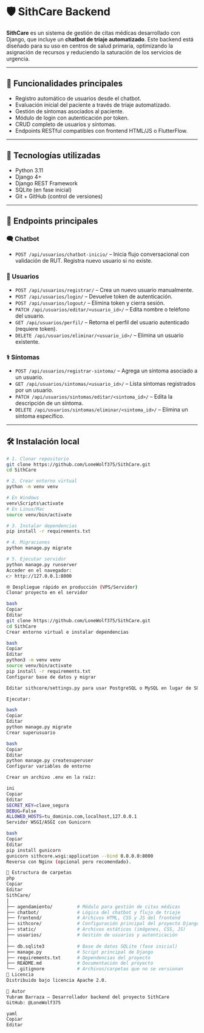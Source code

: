 # 🛡️ SithCare Backend

**SithCare** es un sistema de gestión de citas médicas desarrollado con Django, que incluye un **chatbot de triaje automatizado**. Este backend está diseñado para su uso en centros de salud primaria, optimizando la asignación de recursos y reduciendo la saturación de los servicios de urgencia.

---

## 🚀 Funcionalidades principales

- Registro automático de usuarios desde el chatbot.
- Evaluación inicial del paciente a través de triaje automatizado.
- Gestión de síntomas asociados al paciente.
- Módulo de login con autenticación por token.
- CRUD completo de usuarios y síntomas.
- Endpoints RESTful compatibles con frontend HTML/JS o FlutterFlow.

---

## 🧱 Tecnologías utilizadas

- Python 3.11
- Django 4+
- Django REST Framework
- SQLite (en fase inicial)
- Git + GitHub (control de versiones)

---

## 🔑 Endpoints principales

### 🗨️ Chatbot
- `POST /api/usuarios/chatbot-inicio/` – Inicia flujo conversacional con validación de RUT. Registra nuevo usuario si no existe.

### 👤 Usuarios
- `POST /api/usuarios/registrar/` – Crea un nuevo usuario manualmente.
- `POST /api/usuarios/login/` – Devuelve token de autenticación.
- `POST /api/usuarios/logout/` – Elimina token y cierra sesión.
- `PATCH /api/usuarios/editar/<usuario_id>/` – Edita nombre o teléfono del usuario.
- `GET /api/usuarios/perfil/` – Retorna el perfil del usuario autenticado (requiere token).
- `DELETE /api/usuarios/eliminar/<usuario_id>/` – Elimina un usuario existente.

### ⚕️ Síntomas
- `POST /api/usuarios/registrar-sintoma/` – Agrega un síntoma asociado a un usuario.
- `GET /api/usuarios/sintomas/<usuario_id>/` – Lista síntomas registrados por un usuario.
- `PATCH /api/usuarios/sintomas/editar/<sintoma_id>/` – Edita la descripción de un síntoma.
- `DELETE /api/usuarios/sintomas/eliminar/<sintoma_id>/` – Elimina un síntoma específico.

---

## 🛠️ Instalación local

```bash
# 1. Clonar repositorio
git clone https://github.com/LoneWolf375/SithCare.git
cd SithCare

# 2. Crear entorno virtual
python -m venv venv

# En Windows
venv\Scripts\activate
# En Linux/Mac
source venv/bin/activate

# 3. Instalar dependencias
pip install -r requirements.txt

# 4. Migraciones
python manage.py migrate

# 5. Ejecutar servidor
python manage.py runserver
Acceder en el navegador:
👉 http://127.0.0.1:8000

🌐 Despliegue rápido en producción (VPS/Servidor)
Clonar proyecto en el servidor

bash
Copiar
Editar
git clone https://github.com/LoneWolf375/SithCare.git
cd SithCare
Crear entorno virtual e instalar dependencias

bash
Copiar
Editar
python3 -m venv venv
source venv/bin/activate
pip install -r requirements.txt
Configurar base de datos y migrar

Editar sithcore/settings.py para usar PostgreSQL o MySQL en lugar de SQLite.

Ejecutar:

bash
Copiar
Editar
python manage.py migrate
Crear superusuario

bash
Copiar
Editar
python manage.py createsuperuser
Configurar variables de entorno

Crear un archivo .env en la raíz:

ini
Copiar
Editar
SECRET_KEY=clave_segura
DEBUG=False
ALLOWED_HOSTS=tu_dominio.com,localhost,127.0.0.1
Servidor WSGI/ASGI con Gunicorn

bash
Copiar
Editar
pip install gunicorn
gunicorn sithcore.wsgi:application --bind 0.0.0.0:8000
Reverso con Nginx (opcional pero recomendado).

📂 Estructura de carpetas
php
Copiar
Editar
SithCare/
│
├── agendamiento/         # Módulo para gestión de citas médicas
├── chatbot/              # Lógica del chatbot y flujo de triaje
├── frontend/             # Archivos HTML, CSS y JS del frontend
├── sithcore/             # Configuración principal del proyecto Django
├── static/               # Archivos estáticos (imágenes, CSS, JS)
├── usuarios/             # Gestión de usuarios y autenticación
│
├── db.sqlite3            # Base de datos SQLite (fase inicial)
├── manage.py             # Script principal de Django
├── requirements.txt      # Dependencias del proyecto
├── README.md             # Documentación del proyecto
└── .gitignore            # Archivos/carpetas que no se versionan
📜 Licencia
Distribuido bajo licencia Apache 2.0.

🤖 Autor
Yubram Barraza – Desarrollador backend del proyecto SithCare
GitHub: @LoneWolf375

yaml
Copiar
Editar
